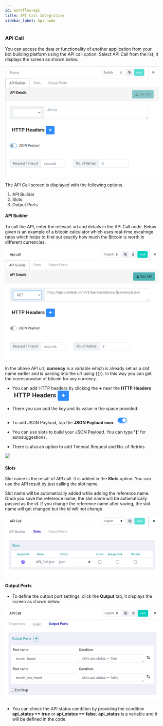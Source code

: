```yaml
---
id: workflow-api 
title: API Call Integration
sidebar_label: Api node
---
```


### API Call

You can access the data or functionality of another application from your bot building platform using the API call option. Select API Call from the list, it displays the screen as shown below.

![](assets\apicall.png)

The API Call screen is displayed with the following options.

1. API Builder
2. Slots
3. Output Ports

#### API Builder

To call the API, enter the relevant url and details in the API Call node. 
Below given is an example of a bitcoin calculator which uses real-time excahnge rates which helps to find out exactly how much the Bitcoin is worth in different currencies.

![](assets\apicall_1.png)

In the above API url, **currency** is a variable which is already set as a slot name earlier and is parsing into the url using {{}}. In this way you can get the correspovalue of bitcoin for any currency.

- You can add HTTP headers by clicking the **+** near the **HTTP Headers** 
![](assets\http_header.png)

- There you can add the key and its value in the space provided.

- To add JSON Payload, tap the **JSON Payload icon**. ![](assets\json_payload.png)

- You can use slots to build your JSON Payload. You can type **'{'** for autosuggestions. 

- There is also an option to add Timeout Request and No. of Retries.

![](assets\api_call.gif)

#### Slots

Slot name is the result of API call. It is added in the **Slots** option. You can use the API result by just calling the slot name.

Slot name will be automatically added while adding the reference name. Once you save the reference name, the slot name will be automatically passed as the id. If you change the reference name after saving, the slot name will get changed but the id will not change. 

![](assets\api_slots.png)

#### Output Ports

- To define the output port settings, click the **Output** tab, it displays the screen as shown below.

![](assets\api_output.png)

- You can check the API status condition by providing the condition **api_status == true** or **api_status == false**. **api_status** is a variable and it will be defined in the code.
















